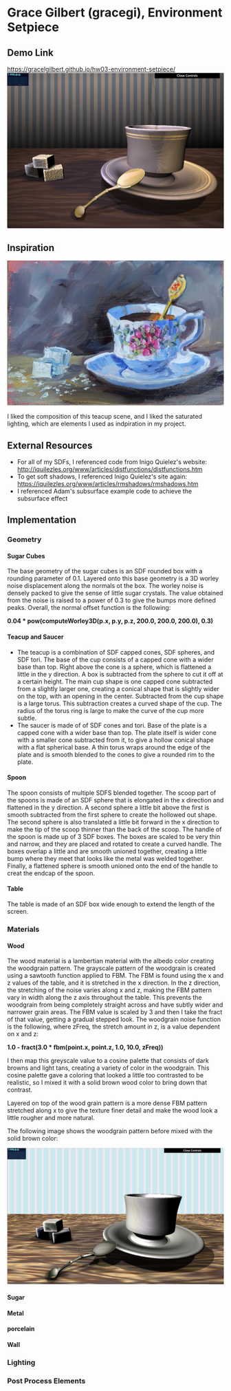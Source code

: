 # Grace Gilbert (gracegi), Environment Setpiece
## Demo Link
https://gracelgilbert.github.io/hw03-environment-setpiece/
![](teacupFinal.png)
## Inspiration
![](3056592-VFMZOWIY-7.jpg)

I liked the composition of this teacup scene, and I liked the saturated lighting, which are elements I used as indpiration in my project.
## External Resources
- For all of my SDFs, I referenced code from Inigo Quielez's website:
http://iquilezles.org/www/articles/distfunctions/distfunctions.htm
- To get soft shadows, I referenced Inigo Quielez's site again:
https://iquilezles.org/www/articles/rmshadows/rmshadows.htm
- I referenced Adam's subsurface example code to achieve the subsurface effect

## Implementation
### Geometry
#### Sugar Cubes
The base geometry of the sugar cubes is an SDF rounded box with a rounding parameter of 0.1. Layered onto this base geometry is a 3D worley noise displacement along the normals ot the box.  The worley noise is densely packed to give the sense of little sugar crystals. The value obtained from the noise is raised to a power of 0.3 to give the bumps more defined peaks. Overall, the normal offset function is the following:

__0.04 * pow(computeWorley3D(p.x, p.y, p.z, 200.0, 200.0, 200.0), 0.3)__
#### Teacup and Saucer
- The teacup is a combination of SDF capped cones, SDF spheres, and SDF tori. The base of the cup consists of a capped cone with a wider base than top. Right above the cone is a sphere, which is flattened a little in the y direction. A box is subtracted from the sphere to cut it off at a certain height. The main cup shape is one capped cone subtracted from a slightly larger one, creating a conical shape that is slightly wider on the top, with an opening in the center. Subtracted from the cup shape is a large torus. This subtraction creates a curved shape of the cup. The radius of the torus ring is large to make the curve of the cup more subtle.
- The saucer is made of of SDF cones and tori. Base of the plate is a capped cone with a wider base than top.  The plate itself is wider cone with a smaller cone subtracted from it, to give a hollow conical shape with a flat spherical base. A thin torus wraps around the edge of the plate and is smooth blended to the cones to give a rounded rim to the plate. 
#### Spoon
The spoon consists of multiple SDFS blended together.  The scoop part of the spoons is made of an SDF sphere that is elongated in the x direction and flattened in the y direction. A second sphere a little bit above the first is smooth subtracted from the first sphere to create the hollowed out shape. The second sphere is also translated a little bit forward in the x direction to make the tip of the scoop thinner than the back of the scoop. The handle of the spoon is made up of 3 SDF boxes. The boxes are scaled to be very thin and narrow, and they are placed and rotated to create a curved handle. The boxes overlap a little and are smooth unioned together, creating a little bump where they meet that looks like the metal was welded together. Finally, a flattened sphere is smooth unioned onto the end of the handle to creat the endcap of the spoon. 
#### Table
The table is made of an SDF box wide enough to extend the length of the screen.

### Materials
#### Wood
The wood material is a lambertian material with the albedo color creating the woodgrain pattern. The grayscale pattern of the woodgrain is created using a sawtooth function applied to FBM. The FBM is found using the x and z values of the table, and it is stretched in the x direction. In the z direction, the stretching of the noise varies along x and z, making the FBM pattern vary in width along the z axis throughout the table. This prevents the woodgrain from being completely straight across and have subtly wider and narrower grain areas. The FBM value is scaled by 3 and then I take the fract of that value, getting a gradual stepped look. The woodgrain noise function is the following, where zFreq, the stretch amount in z, is a value dependent on x and z:

__1.0 - fract(3.0 * fbm(point.x, point.z, 1.0, 10.0, zFreq))__

I then map this greyscale value to a cosine palette that consists of dark browns and light tans, creating a variety of color in the woodgrain.  This cosine palette gave a coloring that looked a little too contrasted to be realistic, so I mixed it with a solid brown wood color to bring down that contrast.

Layered on top of the wood grain pattern is a more dense FBM pattern stretched along x to give the texture finer detail and make the wood look a little rougher and more natural.

The following image shows the woodgrain pattern before mixed with the solid brown color:

![](scene.png)

#### Sugar
#### Metal
#### porcelain
#### Wall

### Lighting

### Post Process Elements
